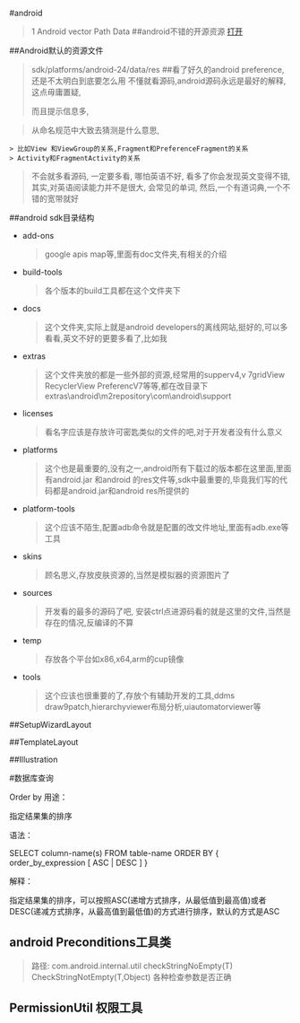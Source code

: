 #android
> 1 Android vector Path Data
##android不错的开源资源
>[打开](http://www.open-open.com/lib/view/open1411443332703.html)

##Android默认的资源文件
> sdk/platforms/android-24/data/res
##看了好久的android preference,还是不太明白到底要怎么用
> 不懂就看源码,android源码永远是最好的解释, 这点毋庸置疑,
> 
> 而且提示信息多,

> 从命名规范中大致去猜测是什么意思,

	> 比如View 和ViewGroup的关系,Fragment和PreferenceFragment的关系
	> Activity和FragmentActivity的关系

> 不会就多看源码, 一定要多看, 哪怕英语不好, 看多了你会发现英文变得不错, 其实,对英语阅读能力并不是很大, 会常见的单词, 然后,一个有道词典,一个不错的宽带就好
> 
##android sdk目录结构
* add-ons 
	> google apis map等,里面有doc文件夹,有相关的介绍

* build-tools 
	> 各个版本的build工具都在这个文件夹下
	
* docs
	 >这个文件夹,实际上就是android developers的离线网站,挺好的,可以多看看,英文不好的更要多看了,比如我
* extras 
	> 这个文件夹放的都是一些外部的资源,经常用的supperv4,v
	> 7gridView RecyclerView PreferencV7等等,都在改目录下
	> extras\android\m2repository\com\android\support

* licenses 
	> 看名字应该是存放许可密匙类似的文件的吧,对于开发者没有什么意义
* platforms
	> 这个也是最重要的,没有之一,android所有下载过的版本都在这里面,里面有android.jar 和android 的res文件等,sdk中最重要的,毕竟我们写的代码都是android.jar和android res所提供的
* platform-tools
	> 这个应该不陌生,配置adb命令就是配置的改文件地址,里面有adb.exe等工具
* skins
	> 顾名思义,存放皮肤资源的,当然是模拟器的资源图片了
* sources
	> 开发看的最多的源码了吧, 安装ctrl点进源码看的就是这里的文件,当然是存在的情况,反编译的不算
* temp 
	> 存放各个平台如x86,x64,arm的cup镜像
* tools
	> 这个应该也很重要的了,存放个有辅助开发的工具,ddms draw9patch,hierarchyviewer布局分析,uiautomatorviewer等


##SetupWizardLayout 

##TemplateLayout

##Illustration

#数据库查询

Order by
用途：

指定结果集的排序

语法：

SELECT column-name(s) FROM table-name ORDER BY { order_by_expression [ ASC | DESC ] }
 

解释：

 指定结果集的排序，可以按照ASC(递增方式排序，从最低值到最高值)或者DESC(递减方式排序，从最高值到最低值)的方式进行排序，默认的方式是ASC

## android Preconditions工具类
> 路径: com.android.internal.util
> checkStringNoEmpty(T)
> CheckStringNotEmpty(T,Object)
> 各种检查参数是否正确

## PermissionUtil 权限工具
